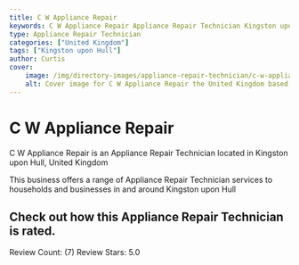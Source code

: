 ```yaml
---
title: C W Appliance Repair
keywords: C W Appliance Repair Appliance Repair Technician Kingston upon Hull United Kingdom 
type: Appliance Repair Technician 
categories: ["United Kingdom"]
tags: ["Kingston upon Hull"]
author: Curtis
cover:
    image: /img/directory-images/appliance-repair-technician/c-w-appliance-repair.webp
    alt: Cover image for C W Appliance Repair the United Kingdom based Appliance Repair Technician servicing Kingston upon Hull 
---
```


# C W Appliance Repair
C W Appliance Repair is an Appliance Repair Technician located in Kingston upon Hull, United Kingdom

This business offers a range of Appliance Repair Technician services to households and businesses in and around Kingston upon Hull

## Check out how this Appliance Repair Technician is rated.
Review Count: (7)
Review Stars: 5.0
